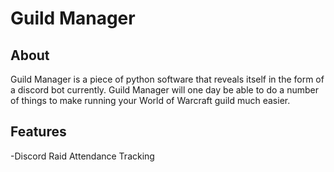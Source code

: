 # Guild Manager

## About
Guild Manager is a piece of python software that reveals itself in the form of a discord bot currently. Guild Manager will one day be able to do a number of things to make running your World of Warcraft guild much easier.

## Features
-Discord Raid Attendance Tracking
